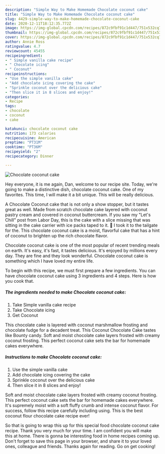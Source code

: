 ```yaml
---
description: "Simple Way to Make Homemade Chocolate coconut cake"
title: "Simple Way to Make Homemade Chocolate coconut cake"
slug: 4429-simple-way-to-make-homemade-chocolate-coconut-cake
date: 2020-12-11T18:12:35.772Z
image: https://img-global.cpcdn.com/recipes/872c9fbf91c1d447/751x532cq70/chocolate-coconut-cake-recipe-main-photo.jpg
thumbnail: https://img-global.cpcdn.com/recipes/872c9fbf91c1d447/751x532cq70/chocolate-coconut-cake-recipe-main-photo.jpg
cover: https://img-global.cpcdn.com/recipes/872c9fbf91c1d447/751x532cq70/chocolate-coconut-cake-recipe-main-photo.jpg
author: Annie Ross
ratingvalue: 4.7
reviewcount: 45455
recipeingredient:
- " Simple vanilla cake recipe"
- " Chocolate icing"
- " Coconut"
recipeinstructions:
- "Use the simple vanilla cake"
- "Add chocolate icing covering the cake"
- "Sprinkle coconut over the delicious cake"
- "Then slice it in 8 slices and enjoy!"
categories:
- Recipe
tags:
- chocolate
- coconut
- cake

katakunci: chocolate coconut cake 
nutrition: 173 calories
recipecuisine: American
preptime: "PT31M"
cooktime: "PT36M"
recipeyield: "2"
recipecategory: Dinner

---
```



![Chocolate coconut cake](https://img-global.cpcdn.com/recipes/872c9fbf91c1d447/751x532cq70/chocolate-coconut-cake-recipe-main-photo.jpg)

Hey everyone, it is me again, Dan, welcome to our recipe site. Today, we're going to make a distinctive dish, chocolate coconut cake. One of my favorites. This time, I will make it a bit unique. This will be really delicious.

A Chocolate Coconut cake that is not only a show stopper, but it tastes great as well. Made from scratch chocolate cake layered with coconut pastry cream and covered in coconut buttercream. If you saw my &#34;Let&#39;s Chill&#34; post from Labor Day, this is the cake with a slice missing that was sitting in the cake carrier with ice packs taped to it. 🙂 I took it to the tailgate for the. This chocolate coconut cake is a moist, flavorful cake that has a hint of coconut to brighten up the rich chocolate flavor.

Chocolate coconut cake is one of the most popular of recent trending meals on earth. It's easy, it's fast, it tastes delicious. It's enjoyed by millions every day. They are fine and they look wonderful. Chocolate coconut cake is something which I have loved my entire life.


To begin with this recipe, we must first prepare a few ingredients. You can have chocolate coconut cake using 3 ingredients and 4 steps. Here is how you cook that.

<!--inarticleads1-->

##### The ingredients needed to make Chocolate coconut cake:

1. Take  Simple vanilla cake recipe
1. Take  Chocolate icing
1. Get  Coconut


This chocolate cake is layered with coconut marshmallow frosting and chocolate fudge for a decadent treat. This Coconut Chocolate Cake tastes like Bounty candy. Soft and moist chocolate cake layers frosted with creamy coconut frosting. This perfect coconut cake sets the bar for homemade cakes everywhere. 

<!--inarticleads2-->

##### Instructions to make Chocolate coconut cake:

1. Use the simple vanilla cake
1. Add chocolate icing covering the cake
1. Sprinkle coconut over the delicious cake
1. Then slice it in 8 slices and enjoy!


Soft and moist chocolate cake layers frosted with creamy coconut frosting. This perfect coconut cake sets the bar for homemade cakes everywhere. It&#39;s supremely moist with a soft fluffy crumb and intense coconut flavor. For success, follow this recipe carefully including using. This is the best coconut flour chocolate cake recipe ever! 

So that is going to wrap this up for this special food chocolate coconut cake recipe. Thank you very much for your time. I am confident you will make this at home. There is gonna be interesting food in home recipes coming up. Don't forget to save this page in your browser, and share it to your loved ones, colleague and friends. Thanks again for reading. Go on get cooking!
